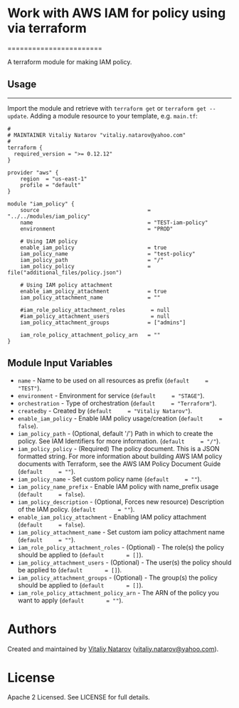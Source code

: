 # Work with AWS IAM for policy using via terraform
=======================

A terraform module for making IAM policy.

## Usage
--------

Import the module and retrieve with ```terraform get``` or ```terraform get --update```. Adding a module resource to your template, e.g. `main.tf`:

```
#
# MAINTAINER Vitaliy Natarov "vitaliy.natarov@yahoo.com"
#
terraform {
  required_version = ">= 0.12.12"
}

provider "aws" {
    region  = "us-east-1"
    profile = "default"
}

module "iam_policy" {
    source                                  = "../../modules/iam_policy"
    name                                    = "TEST-iam-policy"
    environment                             = "PROD"

    # Using IAM policy
    enable_iam_policy                       = true
    iam_policy_name                         = "test-policy"
    iam_policy_path                         = "/"
    iam_policy_policy                       = file("additional_files/policy.json")

    # Using IAM policy attachment
    enable_iam_policy_attachment            = true
    iam_policy_attachment_name              = ""

    #iam_role_policy_attachment_roles        = null
    #iam_policy_attachment_users             = null
    iam_policy_attachment_groups            = ["admins"]

    iam_role_policy_attachment_policy_arn   = ""
}
```

Module Input Variables
----------------------

- `name` - Name to be used on all resources as prefix (`default     = "TEST"`).
- `environment` - Environment for service (`default     = "STAGE"`).
- `orchestration` - Type of orchestration (`default     = "Terraform"`).
- `createdby` - Created by (`default     = "Vitaliy Natarov"`).
- `enable_iam_policy` - Enable IAM policy usage/creation (`default     = false`).
- `iam_policy_path` - (Optional, default '/') Path in which to create the policy. See IAM Identifiers for more information. (`default     = "/"`).
- `iam_policy_policy` - (Required) The policy document. This is a JSON formatted string. For more information about building AWS IAM policy documents with Terraform, see the AWS IAM Policy Document Guide (`default     = ""`).
- `iam_policy_name` - Set custom policy name (`default     = ""`).
- `iam_policy_name_prefix` - Enable IAM policy with name_prefix usage (`default     = false`).
- `iam_policy_description` - (Optional, Forces new resource) Description of the IAM policy. (`default       = ""`).
- `enable_iam_policy_attachment` - Enabling IAM policy attachment (`default     = false`).
- `iam_policy_attachment_name` - Set custom iam policy attachment name (`default     = ""`).
- `iam_role_policy_attachment_roles` - (Optional) - The role(s) the policy should be applied to (`default       = []`).
- `iam_policy_attachment_users` - (Optional) - The user(s) the policy should be applied to (`default       = []`).
- `iam_policy_attachment_groups` - (Optional) - The group(s) the policy should be applied to (`default       = []`).
- `iam_role_policy_attachment_policy_arn` - The ARN of the policy you want to apply (`default       = ""`).

Authors
=======

Created and maintained by [Vitaliy Natarov](https://github.com/SebastianUA)
(vitaliy.natarov@yahoo.com).

License
=======

Apache 2 Licensed. See LICENSE for full details.
